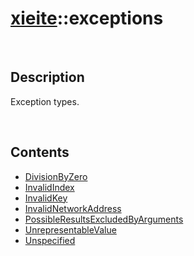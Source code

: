 # [xieite](./xieite.md)\:\:exceptions

&nbsp;

## Description
Exception types.

&nbsp;

## Contents
- [DivisionByZero](./namespaces/exceptions/division_by_zero.md)
- [InvalidIndex](./namespaces/exceptions/invalid_index.md)
- [InvalidKey](./namespaces/exceptions/invalid_key.md)
- [InvalidNetworkAddress](./namespaces/exceptions/invalid_network_address.md)
- [PossibleResultsExcludedByArguments](./namespaces/exceptions/possible_results_excluded_by_arguments.md)
- [UnrepresentableValue](./namespaces/exceptions/unrepresentable_value.md)
- [Unspecified](./namespaces/exceptions/unspecified.md)

